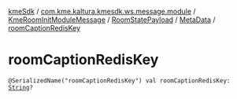 [kmeSdk](../../../../index.md) / [com.kme.kaltura.kmesdk.ws.message.module](../../../index.md) / [KmeRoomInitModuleMessage](../../index.md) / [RoomStatePayload](../index.md) / [MetaData](index.md) / [roomCaptionRedisKey](./room-caption-redis-key.md)

# roomCaptionRedisKey

`@SerializedName("roomCaptionRedisKey") val roomCaptionRedisKey: `[`String`](https://kotlinlang.org/api/latest/jvm/stdlib/kotlin/-string/index.html)`?`